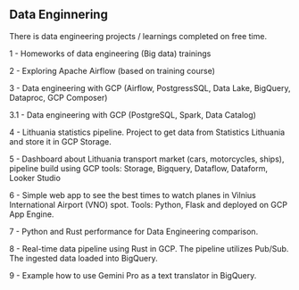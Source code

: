 ## Data Enginnering
There is data engineering projects / learnings completed on free time.

1 - Homeworks of data engineering (Big data) trainings

2 - Exploring Apache Airflow (based on training course)

3 - Data engineering with GCP (Airflow, PostgressSQL, Data Lake, BigQuery, Dataproc, GCP Composer)

3.1 - Data engineering with GCP (PostgreSQL, Spark, Data Catalog)

4 - Lithuania statistics pipeline. Project to get data from Statistics Lithuania and store it in GCP Storage.

5 - Dashboard about Lithuania transport market (cars, motorcycles, ships), pipeline build using GCP tools: Storage, Bigquery, Dataflow, Dataform, Looker Studio

6 - Simple web app to see the best times to watch planes in Vilnius International Airport (VNO) spot. Tools: Python, Flask and deployed on GCP App Engine.

7 - Python and Rust performance for Data Engineering comparison.

8 - Real-time data pipeline using Rust in GCP. The pipeline utilizes Pub/Sub. The ingested data loaded into BigQuery.

9 - Example how to use Gemini Pro as a text translator in BigQuery.